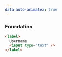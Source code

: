```yaml
---
data-auto-animatex: true
---
```

### Foundation

```html
<label>
  Username
  <input type="text" />
</label>
```
